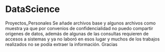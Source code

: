 # DataScience
Proyectos_Personales
Se añade archivos base y algunos archivos como muestra ya que por convenios de confidencialidad no puedo compartir origenes de datos, además de algunas de las consultas requieren de accesos a sistemas y ya no laboró en esos lugar y muchos de los trabajos realizados no se podía extraer la información. Gracias
